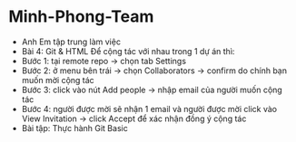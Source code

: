 # Minh-Phong-Team
- Anh Em tập trung làm việc
- Bài 4: Git & HTML Để cộng tác với nhau trong 1 dự án thì:
- Bước 1: tại remote repo -> chọn tab Settings
- Bước 2: ở menu bên trái -> chọn Collaborators -> confirm do chính bạn muốn mời cộng tác
- Bước 3: click vào nút Add people -> nhập email của người muốn cộng tác
- Bước 4: người được mời sẽ nhận 1 email và người được mời click vào View Invitation -> click Accept để xác nhận đồng ý cộng tác
- Bài tập: Thực hành Git Basic